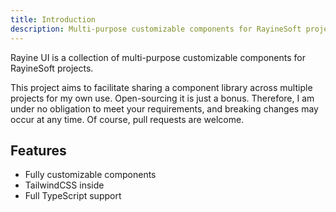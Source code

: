 ```yaml
---
title: Introduction
description: Multi-purpose customizable components for RayineSoft projects
---
```


Rayine UI is a collection of multi-purpose customizable components for RayineSoft projects.

This project aims to facilitate sharing a component library across multiple projects for my own use. Open-sourcing it is just a bonus. Therefore, I am under no obligation to meet your requirements, and breaking changes may occur at any time. Of course, pull requests are welcome.

## Features

- Fully customizable components
- TailwindCSS inside
- Full TypeScript support

